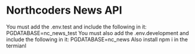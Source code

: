 # Northcoders News API

You must add the .env.test and include the following in it: PGDATABASE=nc_news_test
You must also add the .env.development and include the following in it: PGDATABASE=nc_news
Also install npm i in the termianl
